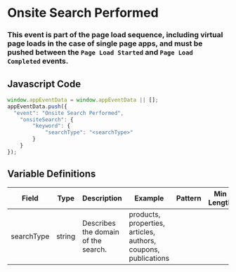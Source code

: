 # Onsite Search Performed

### This event is part of the page load sequence, including virtual page loads in the case of single page apps, and must be pushed between the `Page Load Started` and `Page Load Completed` events.

## Javascript Code
```js
window.appEventData = window.appEventData || [];
appEventData.push({
  "event": "Onsite Search Performed",
    "onsiteSearch": {
        "keyword": {
            "searchType": "<searchType>"
        }
    }
});
```

## Variable Definitions

|Field|Type|Description|Example|Pattern|Min Length|Max Length|Minimum|Maximum|Multiple Of|
| --- | --- | --- | --- | --- | --- | --- | --- | --- | --- |
|searchType|string|Describes the domain of the search. |products, properties, articles, authors, coupons, publications|||||||
